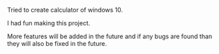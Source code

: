 Tried to create calculator of windows 10.

I had fun making this project.

More features will be added in the future and if any bugs are found than they will also be fixed in the future.

